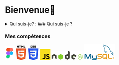 
# Bienvenue👋
<details>
  <summary>Qui suis-je? : ### Qui suis-je ?</summary>
Je suis Eva, une passionnée de 19 ans axée sur l'informatique, le développement, le design et les jeux vidéo. Mon parcours se construit autour de la création de mondes numériques, alliant autonomie dans mes projets personnels et collaboration pour apprendre des autres. Ma démarche équilibrée reflète ma volonté d'innover. Je m'engage à progresser constamment dans cet univers en constante évolution, prête à relever les défis pour apprendre, explorer et créer.
</details>

### Mes compétences<br>

<div class="logo">
  <img src="LOGO/figmaa.png" style="width: 30px;">
  <img src="LOGO/html.png" style="width: 35px;">
  <img src="LOGO/css.png" style="width: 35px;">
  <img src="LOGO/js.png" style="width: 35px;">
  <img src="LOGO/nodejs.png" style="width: 100px;">
  <img src="LOGO/mysql.png" style="width: 100px;">
</div>

<!--
**eva-dpr2004/eva-dpr2004** is a ✨ _special_ ✨ repository because its `README.md` (this file) appears on your GitHub profile.

Here are some ideas to get you started:
- 🔭 I’m currently working on ...
- 🌱 I’m currently learning ...
- 👯 I’m looking to collaborate on ...
- 🤔 I’m looking for help with ...
- 💬 Ask me about ...
- 📫 How to reach me: ...
- 😄 Pronouns: ...
- ⚡ Fun fact: ...
-->
